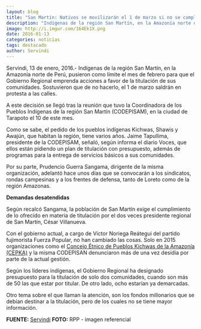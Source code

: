 ```yaml
---
layout: blog
title: "San Martín: Nativos se movilizarán el 1 de marzo si no se cumple con demanda de titulación"
description: "Indígenas de la región San Martín, en la Amazonía norte de Perú, pusieron como límite el mes de febrero para que el Gobierno Regional emprenda acciones a favor de la titulación de sus comunidades. Sostuvieron que de no hacerlo, el 1 de marzo saldrán en protesta a las calles."
image: http://i.imgur.com/164Ek1X.png
date: 2016-01-13
categories: noticias
tags: destacado
author: Servindi
---
```


Servindi, 13 de enero, 2016.- Indígenas de la región San Martín, en la Amazonía norte de Perú, pusieron como límite el mes de febrero para que el Gobierno Regional emprenda acciones a favor de la titulación de sus comunidades. Sostuvieron que de no hacerlo, el 1 de marzo saldrán en protesta a las calles.

A este decisión se llegó tras la reunión que tuvo la Coordinadora de los Pueblos Indígenas de la región San Martín (CODEPISAM), en la ciudad de Tarapoto el 10 de este mes.

Como se sabe, el pedido de los pueblos indígenas Kichwas, Shawis y Awajún, que habitan la región, tiene varios años.
Jaime Tapullima, presidente de la CODEPISAM, señaló, según informa el diario Voces, que ellos están pidiendo un plan de titulación con presupuesto, además de programas para la entrega de servicios básicos a sus comunidades.

Por su parte, Prudencio Guerra Sangama, dirigente de la misma organización, adelantó hace unos días que se convocarán a los sindicatos, rondas campesinas y a los frentes de defensa, tanto de Loreto como de la región Amazonas.

<b>Demandas desatendidas</b>

Según recalcó Sangama, la población de San Martín exige el cumplimiento de lo ofrecido en materia de titulación por el dos veces presidente regional de San Martín, César Villanueva.

Con el gobierno actual, a cargo de Víctor Noriega Reátegui del partido fujimorista Fuerza Popular, no han cambiado las cosas. Solo en 2015 organizaciones como el [Concejo Étnico de Pueblos Kichwas de la Amazonía (CEPKA)](http://cepka.es.tl/Organizaci%F3n.htm) y la misma CODEPISAN denunciaron más de una vez desidia por parte de la actual gestión.

Según los líderes indígenas, el Gobierno Regional ha designado presupuesto para la titulación de solo dos comunidades, cuando son más de 50 las que estar por titular. De otro lado, ocho estarían ya demarcadas.

Otro tema sobre el que llaman la atención, son los fondos millonarios que se debían destinar a la titulación, pero de los cuales no se tiene mayor información.

<b>FUENTE:</b> [Servindi](http://servindi.org/actualidad/147280)
<b>FOTO:</b> RPP - imagen referencial
